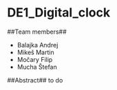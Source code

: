 # DE1_Digital_clock
##Team members##
- Balajka Andrej
- Mikeš Martin
- Močary Filip
- Mucha Štefan

##Abstract##
to do
